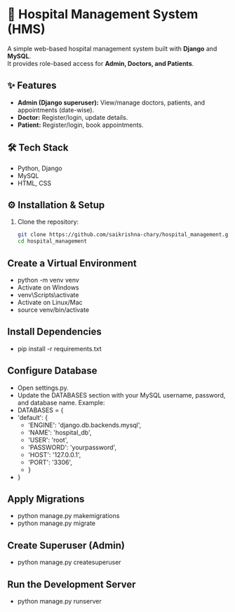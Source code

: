 # 🏥 Hospital Management System (HMS)

A simple web-based hospital management system built with **Django** and **MySQL**.  
It provides role-based access for **Admin, Doctors, and Patients**.

## ✨ Features
- **Admin (Django superuser):** View/manage doctors, patients, and appointments (date-wise).  
- **Doctor:** Register/login, update details.  
- **Patient:** Register/login, book appointments.  

## 🛠 Tech Stack
- Python, Django  
- MySQL  
- HTML, CSS  

## ⚙️ Installation & Setup
1. Clone the repository:
   ```bash
   git clone https://github.com/saikrishna-chary/hospital_management.git
   cd hospital_management


## Create a Virtual Environment
  - python -m venv venv
  - Activate on Windows
  - venv\Scripts\activate
  - Activate on Linux/Mac
  - source venv/bin/activate


## Install Dependencies
- pip install -r requirements.txt

## Configure Database
  - Open settings.py.
  - Update the DATABASES section with your MySQL username, password, and database name. Example:
  - DATABASES = {
  - 'default': {
       - 'ENGINE': 'django.db.backends.mysql',
       - 'NAME': 'hospital_db',
       - 'USER': 'root',
       - 'PASSWORD': 'yourpassword',
       - 'HOST': '127.0.0.1',
       - 'PORT': '3306',
     - }
   - }

## Apply Migrations
  - python manage.py makemigrations
  - python manage.py migrate

## Create Superuser (Admin)
  - python manage.py createsuperuser

## Run the Development Server
  - python manage.py runserver




